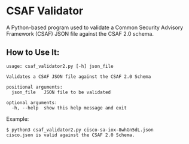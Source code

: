 # CSAF Validator
A Python-based program used to validate a Common Security Advisory Framework (CSAF) JSON file against the CSAF 2.0 schema.

## How to Use It:

```
usage: csaf_validator2.py [-h] json_file

Validates a CSAF JSON file against the CSAF 2.0 Schema

positional arguments:
  json_file   JSON file to be validated

optional arguments:
  -h, --help  show this help message and exit
  ```
  
 Example:
 
 ```
 $ python3 csaf_validator2.py cisco-sa-iox-8whGn5dL.json
 cisco.json is valid against the CSAF 2.0 Schema.
 ```
